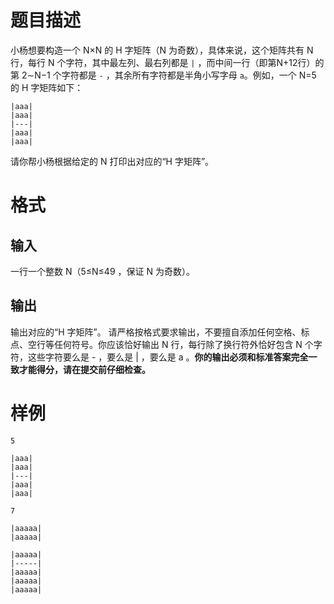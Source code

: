 # 题目描述

小杨想要构造一个 N×N 的 H 字矩阵（N 为奇数），具体来说，这个矩阵共有 N 行，每行 N 个字符，其中最左列、最右列都是 `|` ，而中间一行（即第N+12行）的第 2∼N−1 个字符都是 `-` ，其余所有字符都是半角小写字母 `a`。例如，一个 N=5 的 H 字矩阵如下：

```
|aaa|
|aaa|
|---|
|aaa|
|aaa|
```

请你帮小杨根据给定的 N 打印出对应的“H 字矩阵”。

# 格式

## 输入

一行一个整数 N（5≤N≤49 ，保证 N 为奇数）。

## 输出

输出对应的“H 字矩阵”。 请严格按格式要求输出，不要擅自添加任何空格、标点、空行等任何符号。你应该恰好输出 N 行，每行除了换行符外恰好包含 N 个字符，这些字符要么是 - ，要么是 | ，要么是 a 。**你的输出必须和标准答案完全一致才能得分，请在提交前仔细检查。**

# 样例

```input1
5
```

```output1
|aaa|
|aaa|
|---|
|aaa|
|aaa|
```

```input2
7
```

```output2
|aaaaa|
|aaaaa|

|aaaaa|
|-----|
|aaaaa|
|aaaaa|
|aaaaa|
```



